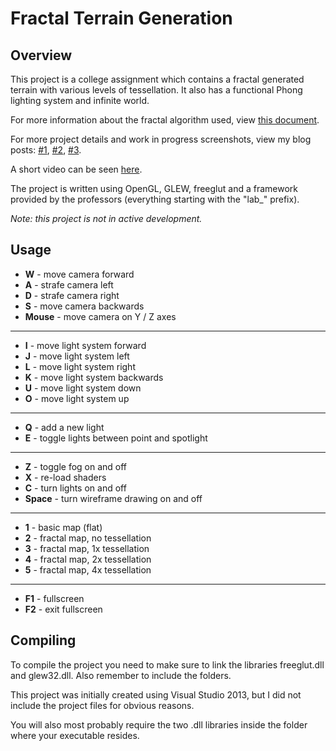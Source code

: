 # Fractal Terrain Generation #

## Overview ##

This project is a college assignment which contains a fractal generated terrain with various levels of tessellation. It also has a functional Phong lighting system and infinite world.

For more information about the fractal algorithm used, view [this document][1].

For more project details and work in progress screenshots, view my blog posts: [#1][2], [#2][3], [#3][4].

A short video can be seen [here][5].

The project is written using OpenGL, GLEW, freeglut and a framework provided by the professors (everything starting with the "lab_" prefix).


_Note: this project is not in active development._


## Usage ##

* __W__ - move camera forward
* __A__ - strafe camera left
* __D__ - strafe camera right
* __S__ - move camera backwards
* __Mouse__ - move camera on Y / Z axes

---

* __I__ - move light system forward
* __J__ - move light system left
* __L__ - move light system right
* __K__ - move light system backwards
* __U__ - move light system down
* __O__ - move light system up

---

* __Q__ - add a new light
* __E__ - toggle lights between point and spotlight

---

* __Z__ - toggle fog on and off
* __X__ - re-load shaders
* __C__ - turn lights on and off
* __Space__ - turn wireframe drawing on and off

---

* __1__ - basic map (flat)
* __2__ - fractal map, no tessellation
* __3__ - fractal map, 1x tessellation
* __4__ - fractal map, 2x tessellation
* __5__ - fractal map, 4x tessellation

---

* __F1__ - fullscreen
* __F2__ - exit fullscreen


## Compiling ##

To compile the project you need to make sure to link the libraries freeglut.dll and glew32.dll. Also remember to include the folders.

This project was initially created using Visual Studio 2013, but I did not include the project files for obvious reasons.

You will also most probably require the two .dll libraries inside the folder where your executable resides.


[1]: http://www.gameprogrammer.com/fractal.html
[2]: http://blog.monovertex.com/post/66696528644/as-part-of-an-assignment-for-college-graphic
[3]: http://blog.monovertex.com/post/66809082842/part-ii-in-my-terrain-generation-assignment
[4]: http://blog.monovertex.com/post/67157571371/and-its-finally-finished-it-is-now
[5]: http://www.youtube.com/watch?v=IT8w5v0dPm0